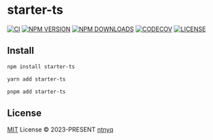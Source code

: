 # starter-ts

[![CI](https://github.com/ntnyq/starter-ts/workflows/CI/badge.svg)](https://github.com/ntnyq/starter-ts/actions)
[![NPM VERSION](https://img.shields.io/npm/v/starter-ts.svg)](https://www.npmjs.com/package/starter-ts)
[![NPM DOWNLOADS](https://img.shields.io/npm/dy/starter-ts.svg)](https://www.npmjs.com/package/starter-ts)
[![CODECOV](https://codecov.io/github/ntnyq/starter-ts/branch/main/graph/badge.svg?token=2U07S1P2F2)](https://codecov.io/github/ntnyq/starter-ts)
[![LICENSE](https://img.shields.io/github/license/ntnyq/starter-ts.svg)](https://github.com/ntnyq/starter-ts/blob/main/LICENSE)

## Install

```bash
npm install starter-ts
```

```bash
yarn add starter-ts
```

```bash
pnpm add starter-ts
```

## License

[MIT](./LICENSE) License © 2023-PRESENT [ntnyq](https://github.com/ntnyq)
